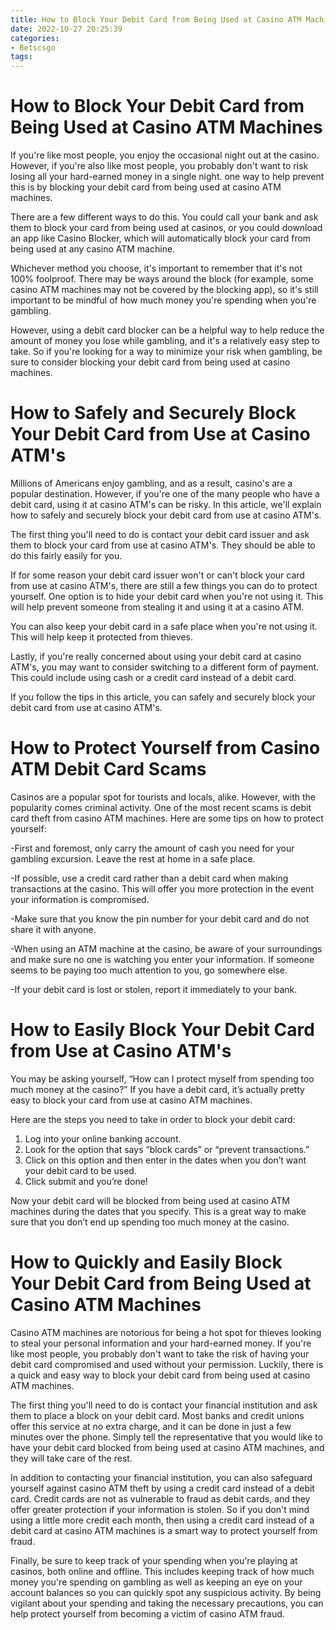 ```yaml
---
title: How to Block Your Debit Card from Being Used at Casino ATM Machines
date: 2022-10-27 20:25:39
categories:
- Betscsgo
tags:
---
```



#  How to Block Your Debit Card from Being Used at Casino ATM Machines

If you're like most people, you enjoy the occasional night out at the casino. However, if you're also like most people, you probably don't want to risk losing all your hard-earned money in a single night. one way to help prevent this is by blocking your debit card from being used at casino ATM machines.

There are a few different ways to do this. You could call your bank and ask them to block your card from being used at casinos, or you could download an app like Casino Blocker, which will automatically block your card from being used at any casino ATM machine.

Whichever method you choose, it's important to remember that it's not 100% foolproof. There may be ways around the block (for example, some casino ATM machines may not be covered by the blocking app), so it's still important to be mindful of how much money you're spending when you're gambling.

However, using a debit card blocker can be a helpful way to help reduce the amount of money you lose while gambling, and it's a relatively easy step to take. So if you're looking for a way to minimize your risk when gambling, be sure to consider blocking your debit card from being used at casino machines.

#  How to Safely and Securely Block Your Debit Card from Use at Casino ATM's

Millions of Americans enjoy gambling, and as a result, casino's are a popular destination. However, if you're one of the many people who have a debit card, using it at casino ATM's can be risky. In this article, we'll explain how to safely and securely block your debit card from use at casino ATM's.

The first thing you'll need to do is contact your debit card issuer and ask them to block your card from use at casino ATM's. They should be able to do this fairly easily for you.

If for some reason your debit card issuer won't or can't block your card from use at casino ATM's, there are still a few things you can do to protect yourself. One option is to hide your debit card when you're not using it. This will help prevent someone from stealing it and using it at a casino ATM.

You can also keep your debit card in a safe place when you're not using it. This will help keep it protected from thieves.

Lastly, if you're really concerned about using your debit card at casino ATM's, you may want to consider switching to a different form of payment. This could include using cash or a credit card instead of a debit card.

If you follow the tips in this article, you can safely and securely block your debit card from use at casino ATM's.

#  How to Protect Yourself from Casino ATM Debit Card Scams

Casinos are a popular spot for tourists and locals, alike. However, with the popularity comes criminal activity. One of the most recent scams is debit card theft from casino ATM machines. Here are some tips on how to protect yourself:

-First and foremost, only carry the amount of cash you need for your gambling excursion. Leave the rest at home in a safe place.

-If possible, use a credit card rather than a debit card when making transactions at the casino. This will offer you more protection in the event your information is compromised.

-Make sure that you know the pin number for your debit card and do not share it with anyone.

-When using an ATM machine at the casino, be aware of your surroundings and make sure no one is watching you enter your information. If someone seems to be paying too much attention to you, go somewhere else.

-If your debit card is lost or stolen, report it immediately to your bank.

#  How to Easily Block Your Debit Card from Use at Casino ATM's

You may be asking yourself, “How can I protect myself from spending too much money at the casino?” If you have a debit card, it’s actually pretty easy to block your card from use at casino ATM machines.

Here are the steps you need to take in order to block your debit card:

1. Log into your online banking account.
2. Look for the option that says “block cards” or “prevent transactions.” 
3. Click on this option and then enter in the dates when you don’t want your debit card to be used. 
4. Click submit and you’re done!

Now your debit card will be blocked from being used at casino ATM machines during the dates that you specify. This is a great way to make sure that you don’t end up spending too much money at the casino.

#  How to Quickly and Easily Block Your Debit Card from Being Used at Casino ATM Machines

Casino ATM machines are notorious for being a hot spot for thieves looking to steal your personal information and your hard-earned money. If you're like most people, you probably don't want to take the risk of having your debit card compromised and used without your permission. Luckily, there is a quick and easy way to block your debit card from being used at casino ATM machines.

The first thing you'll need to do is contact your financial institution and ask them to place a block on your debit card. Most banks and credit unions offer this service at no extra charge, and it can be done in just a few minutes over the phone. Simply tell the representative that you would like to have your debit card blocked from being used at casino ATM machines, and they will take care of the rest.

In addition to contacting your financial institution, you can also safeguard yourself against casino ATM theft by using a credit card instead of a debit card. Credit cards are not as vulnerable to fraud as debit cards, and they offer greater protection if your information is stolen. So if you don't mind using a little more credit each month, then using a credit card instead of a debit card at casino ATM machines is a smart way to protect yourself from fraud.

Finally, be sure to keep track of your spending when you're playing at casinos, both online and offline. This includes keeping track of how much money you're spending on gambling as well as keeping an eye on your account balances so you can quickly spot any suspicious activity. By being vigilant about your spending and taking the necessary precautions, you can help protect yourself from becoming a victim of casino ATM fraud.